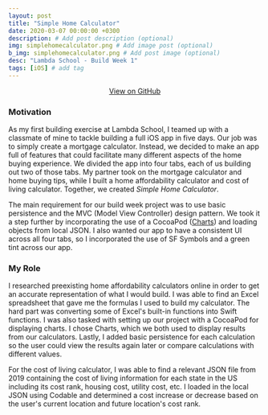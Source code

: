 ```yaml
---
layout: post
title: "Simple Home Calculator"
date: 2020-03-07 00:00:00 +0300
description: # Add post description (optional)
img: simplehomecalculator.png # Add image post (optional)
b_img: simplehomecalculator.png # Add post image (optional)
desc: "Lambda School - Build Week 1"
tags: [iOS] # add tag
---
```


<!-- View on GitHub -->
<center><a class="github-button" href="https://github.com/wyattharrell/simple-home-calculator/" data-color-scheme="no-preference: dark; light: dark; dark: dark;" data-size="large" aria-label="Use this template wyattharrell/simple-home-calculator on GitHub">View on GitHub</a></center>

### Motivation

As my first building exercise at Lambda School, I teamed up with a classmate of mine to tackle building a full iOS app in five days. Our job was to simply create a mortgage calculator. Instead, we decided to make an app full of features that could facilitate many different aspects of the home buying experience. We divided the app into four tabs, each of us building out two of those tabs. My partner took on the mortgage calculator and home buying tips, while I built a home affordability calculator and cost of living calculator. Together, we created *Simple Home Calculator*. 

The main requirement for our build week project was to use basic persistence and the MVC (Model View Controller) design pattern. We took it a step further by incorporating the use of a CocoaPod ([Charts](https://github.com/danielgindi/Charts)) and loading objects from local JSON. I also wanted our app to have a consistent UI across all four tabs, so I incorporated the use of SF Symbols and a green tint across our app.

### My Role

I researched preexisting home affordability calculators online in order to get an accurate representation of what I would build. I was able to find an Excel spreadsheet that gave me the formulas I used to build my calculator. The hard part was converting some of Excel's built-in functions into Swift functions. I was also tasked with setting up our project with a CocoaPod for displaying charts. I chose Charts, which we both used to display results from our calculators. Lastly, I added basic persistence for each calculation so the user could view the results again later or compare calculations with different values.

For the cost of living calculator, I was able to find a relevant JSON file from 2019 containing the cost of living information for each state in the US including its cost rank, housing cost, utility cost, etc. I loaded in the local JSON using Codable and determined a cost increase or decrease based on the user's current location and future location's cost rank.




